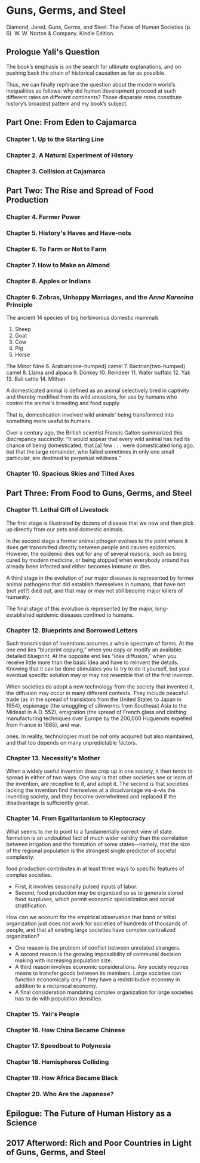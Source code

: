 # Guns, Germs, and Steel

Diamond, Jared. Guns, Germs, and Steel: The Fates of Human Societies (p. 6). W. W. Norton & Company. Kindle Edition. 

## Prologue Yali's Question
The book’s emphasis is on the search for ultimate explanations, and on pushing back the chain of historical causation as far as possible.

Thus, we can finally rephrase the question about the modern world’s inequalities as follows: why did human development proceed at such different rates on different continents? Those disparate rates constitute history’s broadest pattern and my book’s subject.

## Part One: From Eden to Cajamarca
### Chapter 1. Up to the Starting Line 
### Chapter 2. A Natural Experiment of History 
### Chapter 3. Collision at Cajamarca

## Part Two: The Rise and Spread of Food Production 
### Chapter 4. Farmer Power 
### Chapter 5. History's Haves and Have-nots 
### Chapter 6. To Farm or Not to Farm 
### Chapter 7. How to Make an Almond 
### Chapter 8. Apples or Indians 
### Chapter 9. Zebras, Unhappy Marriages, and the *Anna Karenina* Principle 
The ancient 14 species of big herbivorous domestic mammals 
1. Sheep
2. Goat
3. Cow 
4. Pig 
5. Horse

The Minor Nine 
6. Arabian(one-humped) camel 
7. Bactrian(two-humped) camel 
8. Llama and alpaca
9. Donkey 
10. Reindeer 
11. Water buffalo 
12. Yak
13. Bali cattle
14. Mithan

A domesticated animal is defined as an animal selectively bred in captivity and thereby modified from its wild ancestors, for use by humans who control the animal's breeding and food supply.

That is, domestication involved wild animals' being transformed into something more useful to humans.

Over a century ago, the British scientist Francis Galton summarized this discrepancy succinctly: “It would appear that every wild animal has had its chance of being domesticated, that [a] few . . . were domesticated long ago, but that the large remainder, who failed sometimes in only one small particular, are destined to perpetual wildness.”

### Chapter 10. Spacious Skies and Tilted Axes 

## Part Three: From Food to Guns, Germs, and Steel
### Chapter 11. Lethal Gift of Livestock 
The first stage is illustrated by dozens of disease that we now and then pick up directly from our pets and domestic animals. 

In the second stage a former animal pthogen evolves to the point where it does get transmitted directly between people and causes epidemics. However, the epidemic dies out for any of several reasons, such as being cured by modern medicine, or being stopped when everybody around has already been infected and either becomes immune or dies. 

A third stage in the evolution of our major diseases is represented by former animal pathogens that did establish themselves in humans, that have not (not yet?) died out, and that may or may not still become major killers of humanity. 

The final stage of this evolution is represented by the major, long-established epidemic diseases confined to humans.

### Chapter 12. Blueprints and Borrowed Letters 
Such transmission of inventions assumes a whole spectrum of forms. At the one end lies “blueprint copying,” when you copy or modify an available detailed blueprint. At the opposite end lies “idea diffusion,” when you receive little more than the basic idea and have to reinvent the details. Knowing that it can be done stimulates you to try to do it yourself, but your eventual specific solution may or may not resemble that of the first inventor. 

When societies do adopt a new technology from the society that invented it, the diffusion may occur in many different contexts. They include peaceful trade (as in the spread of transistors from the United States to Japan in 1954), espionage (the smuggling of silkworms from Southeast Asia to the Mideast in A.D. 552), emigration (the spread of French glass and clothing manufacturing techniques over Europe by the 200,000 Huguenots expelled from France in 1685), and war.

ones. In reality, technologies must be not only acquired but also maintained, and that too depends on many unpredictable factors.


### Chapter 13. Necessity's Mother 

When a widely useful invention does crop up in one society, it then tends to spread in either of two ways. One way is that other societies see or learn of the invention, are receptive to it, and adopt it. The second is that societies lacking the invention find themselves at a disadvantage vis-à-vis the inventing society, and they become overwhelmed and replaced if the disadvantage is sufficiently great.
### Chapter 14. From Egalitarianism to Kleptocracy
What seems to me to point to a fundamentally correct view of state formation is an undoubted fact of much wider validity than the correlation between irrigation and the formation of some states—namely, that the size of the regional population is the strongest single predictor of societal complexity.

food production contributes in at least three ways to specific features of complex societies. 
- First, it involves seasonally pulsed inputs of labor.
- Second, food production may be organized so as to generate stored food surpluses, which permit economic specialization and social stratification.

How can we account for the empirical observation that band or tribal organization just does not work for societies of hundreds of thousands of people, and that all existing large societies have complex centralized organization?

- One reason is the problem of conflict between unrelated strangers.
- A second reason is the growing impossibility of communal decision making with increasing population size. 
- A third reason involves economic considerations. Any society requires means to transfer goods between its members.
Large societies can function economically only if they have a redistributive economy in addition to a reciprocal economy.
- A final consideration mandating complex organization for large societies has to do with population densities.


### Chapter 15. Yali's People 
### Chapter 16. How China Became Chinese 
### Chapter 17. Speedboat to Polynesia 
### Chapter 18. Hemispheres Colliding 
### Chapter 19. How Africa Became Black 
### Chapter 20. Who Are the Japanese? 

## Epilogue: The Future of Human History as a Science
## 2017 Afterword: Rich and Poor Countries in Light of Guns, Germs, and Steel 
